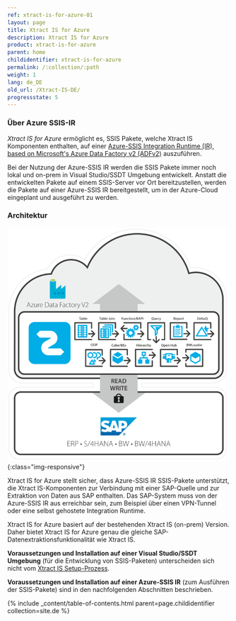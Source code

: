 ```yaml
---
ref: xtract-is-for-azure-01
layout: page
title: Xtract IS for Azure
description: Xtract IS for Azure
product: xtract-is-for-azure
parent: home
childidentifier: xtract-is-for-azure
permalink: /:collection/:path
weight: 1
lang: de_DE
old_url: /Xtract-IS-DE/
progressstate: 5
---
```

### Über Azure SSIS-IR

*Xtract IS for Azure* ermöglicht es, SSIS Pakete, welche Xtract IS Komponenten enthalten, auf einer [Azure-SSIS Integration Runtime (IR), based on Microsoft's Azure Data Factory v2 (ADFv2)](https://azure.microsoft.com/en-us/blog/lift-sql-server-integration-services-packages-to-azure-with-azure-data-factory/) auszuführen.

Bei der Nutzung der Azure-SSIS IR werden die SSIS Pakete immer noch lokal und on-prem in Visual Studio/SSDT Umgebung entwickelt.
Anstatt die entwickelten Pakete auf einem SSIS-Server vor Ort bereitzustellen, werden die Pakete auf einer Azure-SSIS IR bereitgestellt, um in der Azure-Cloud eingeplant und ausgeführt zu werden.

### Architektur

![XISforAzure_Architecture](/img/content/xis/Xtract_IS_for_Azure.png){:class="img-responsive"}

Xtract IS for Azure stellt sicher, dass Azure-SSIS IR SSIS-Pakete unterstützt, die Xtract IS-Komponenten zur Verbindung mit einer SAP-Quelle und zur Extraktion von Daten aus SAP enthalten.
Das SAP-System muss von der Azure-SSIS IR aus erreichbar sein, zum Beispiel über einen VPN-Tunnel oder eine selbst gehostete Integration Runtime.

Xtract IS for Azure basiert auf der bestehenden Xtract IS (on-prem) Version.
Daher bietet Xtract IS for Azure genau die gleiche SAP-Datenextraktionsfunktionalität wie Xtract IS.

**Voraussetzungen und Installation auf einer Visual Studio/SSDT Umgebung** (für die Entwicklung von SSIS-Paketen) unterscheiden sich nicht vom [Xtract IS Setup-Prozess](./einfuehrung/installation).

**Voraussetzungen und Installation auf einer Azure-SSIS IR** (zum Ausführen der SSIS-Pakete) sind in den nachfolgenden Abschnitten beschrieben.

{% include _content/table-of-contents.html parent=page.childidentifier collection=site.de %}